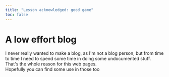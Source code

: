 ```yaml
---
title: "Lesson acknowledged: good game"
toc: false
---
```

# A low effort blog
I never really wanted to make a blog, as I'm not a blog person, but from time to time I need to spend some time in doing some undocumented stuff.  
That's the whole reason for this web pages.  
Hopefully you can find some use in those too